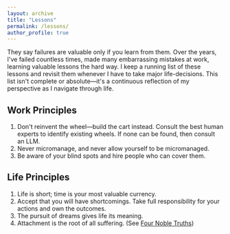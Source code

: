```yaml
---
layout: archive
title: "Lessons"
permalink: /lessons/
author_profile: true
---
```


They say failures are valuable only if you learn from them. Over the years, I've failed countless times, made many embarrassing mistakes at work, learning valuable lessons the hard way. I keep a running list of these lessons and revisit them whenever I have to take major life-decisions. This list isn't complete or absolute—it's a continuous reflection of my perspective as I navigate through life.

## Work Principles

1. Don't reinvent the wheel—build the cart instead. Consult the best human experts to identify existing wheels. If none can be found, then consult an LLM.
2. Never micromanage, and never allow yourself to be micromanaged.
3. Be aware of your blind spots and hire people who can cover them.

## Life Principles

1. Life is short; time is your most valuable currency.
2. Accept that you will have shortcomings. Take full responsibility for your actions and own the outcomes.
3. The pursuit of dreams gives life its meaning.
4. Attachment is the root of all suffering. (See [Four Noble Truths](https://en.wikipedia.org/wiki/Four_Noble_Truths))
